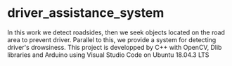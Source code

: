 # driver_assistance_system
In this work we detect roadsides, then we seek objects located on the road area to prevent driver.  Parallel to this, we provide a system for detecting driver's drowsiness.
This project is developped by C++ with OpenCV, Dlib libraries and Arduino using Visual Studio Code on Ubuntu 18.04.3 LTS
